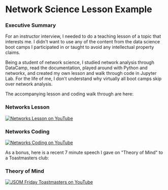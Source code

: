 # Network Science Lesson Example
### Executive Summary
For an instructor interview, I needed to do a teaching lesson of a topic that interests me. I didn't want to use any of the content from the data science boot camps I participated in or taught to avoid any intellectual property claims. 

Being a student of network science, I studied network analysis through DataCamp, read the documentation, played around with Python and networkx, and created my own lesson and walk through code in Jupyter Lab. For the life of me, I don't understand why virtually all boot camps skip over network analysis.

The accompanying lesson and coding walk through are here:

### Networks Lesson
[![Networks Lesson on YouTube](https://github.com/LouisRBurns/network_analysis_lesson/blob/master/networks_lesson.png)](https://www.youtube.com/watch?v=y0POTPc4cCY "Networks Lesson")
### Networks Coding
[![Networks Coding on YouTube](https://github.com/LouisRBurns/network_analysis_lesson/blob/master/networks_coding.png)](https://www.youtube.com/watch?v=hUCLRVJ7vrs "Networks Coding")

As a bonus, here is a recent 7 minute speech I gave on "Theory of Mind" to a Toastmasters club:

### Theory of Mind
[![JSOM Friday Toastmasters on YouTube](https://github.com/LouisRBurns/network_analysis_lesson/blob/master/toastmasters.png)](https://youtu.be/oXE9LmW3d4A?t=1016_)
